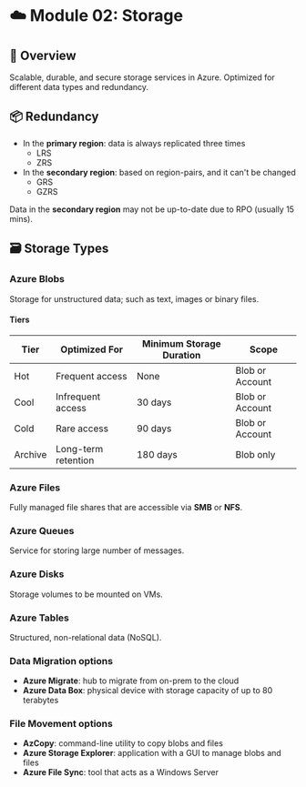 # ☁️ Module 02: Storage

## 🔸 Overview

Scalable, durable, and secure storage services in Azure. Optimized for different data types and redundancy.

## 📦 Redundancy

- In the **primary region**: data is always replicated three times
  - LRS
  - ZRS
- In the **secondary region**: based on region-pairs, and it can't be changed
  - GRS
  - GZRS

Data in the **secondary region** may not be up-to-date due to RPO (usually 15 mins).

## 🗃️ Storage Types

### Azure Blobs

Storage for unstructured data; such as text, images or binary files.

#### Tiers

| Tier     | Optimized For         | Minimum Storage Duration | Scope             |
|----------|-----------------------|-------------------------|--------------------|
| Hot      | Frequent access       | None                    | Blob or Account    |
| Cool     | Infrequent access     | 30 days                 | Blob or Account    |
| Cold     | Rare access           | 90 days                 | Blob or Account    |
| Archive  | Long-term retention   | 180 days                | Blob only          |

### Azure Files

Fully managed file shares that are accessible via **SMB** or **NFS**.

### Azure Queues

Service for storing large number of messages.

### Azure Disks

Storage volumes to be mounted on VMs.

### Azure Tables

Structured, non-relational data (NoSQL).

### Data Migration options

- **Azure Migrate**: hub to migrate from on-prem to the cloud
- **Azure Data Box**: physical device with storage capacity of up to 80 terabytes

### File Movement options

- **AzCopy**: command-line utility to copy blobs and files
- **Azure Storage Explorer**: application with a GUI to manage blobs and files
- **Azure File Sync**: tool that acts as a Windows Server
